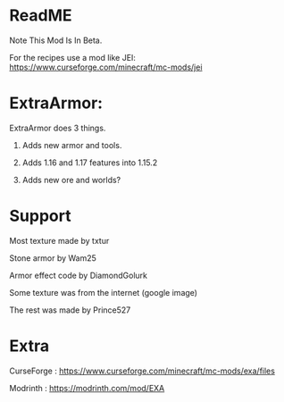 # ReadME

Note This Mod Is In Beta.
 

For the recipes use a mod like JEI: https://www.curseforge.com/minecraft/mc-mods/jei
 

# ExtraArmor:

ExtraArmor does 3 things.

1. Adds new armor and tools.

2. Adds 1.16 and 1.17 features into 1.15.2

3. Adds new ore and worlds?

# Support
Most texture made by txtur

Stone armor by Wam25

Armor effect code by DiamondGolurk

Some texture was from the internet (google image)

The rest was made by Prince527

# Extra
CurseForge : https://www.curseforge.com/minecraft/mc-mods/exa/files

Modrinth : https://modrinth.com/mod/EXA
